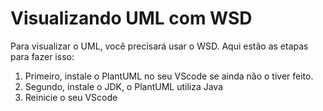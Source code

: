 # Visualizando UML com WSD

Para visualizar o UML, você precisará usar o WSD. Aqui estão as etapas para fazer isso:

1. Primeiro, instale o PlantUML no seu VScode se ainda não o tiver feito.
2. Segundo, instale o JDK, o PlantUML utiliza Java
3. Reinicie o seu VScode